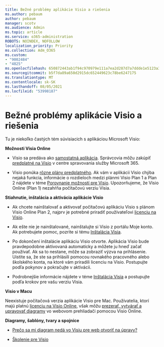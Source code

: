 ```yaml
---
title: Bežné problémy aplikácie Visio a riešenia
ms.author: pebaum
author: pebaum
manager: scotv
ms.audience: Admin
ms.topic: article
ms.service: o365-administration
ROBOTS: NOINDEX, NOFOLLOW
localization_priority: Priority
ms.collection: Adm_O365
ms.custom:
- "9002484"
- "4825"
ms.openlocfilehash: 650872443ab1f94c970979e111a7ea2d287d7a7ddde1e5123a385edb48a0bb32
ms.sourcegitcommit: b5f7da89a650d2915dc652449623c78be6247175
ms.translationtype: MT
ms.contentlocale: sk-SK
ms.lasthandoff: 08/05/2021
ms.locfileid: "53998187"
---
```

# <a name="visio-common-issues-and-resolutions"></a>Bežné problémy aplikácie Visio a riešenia

Tu je niekoľko častých tém súvisiacich s aplikáciou Microsoft Visio:

**Možnosti Visia Online**

- Visio sa predáva ako [samostatná aplikácia](https://products.office.com/visio/flowchart-software). Správcovia môžu zakúpiť [predplatné na Visio](https://docs.microsoft.com/alchemyinsights/purchase-visio-subscription) v centre spravovania služby Microsoft 365.

- Visio ponúka [rôzne plány predplatného](https://products.office.com/visio/microsoft-visio-plans-and-pricing-compare-visio-options). Ak vám v aplikácii Visio chýba nejaká funkcia, informácie o rozdieloch medzi plánmi Visio Plan 1 a Plan 2 nájdete v téme [Porovnanie možností pre Visio](https://products.office.com/visio/microsoft-visio-plans-and-pricing-compare-visio-options).  Upozorňujeme, že Visio Online (Plan 1) nezahŕňa počítačovú verziu Visia.

**Stiahnutie, inštalácia a aktivácia aplikácie Visio**

- Ak chcete nainštalovať a aktivovať počítačovú aplikáciu Visio s plánom Visio Online Plan 2, najprv je potrebné priradiť používateľovi [licenciu na Visio](https://docs.microsoft.com/microsoft-365/admin/add-users/add-users).

- Ak ešte nie je nainštalované, nainštalujte si Visio z portálu Moje konto. Ak potrebujete pomoc, pozrite si tému [Inštalácia Visia](https://support.office.com/article/f98f21e3-aa02-4827-9167-ddab5b025710).

- Po dokončení inštalácie aplikáciu Visio otvorte. Aplikácia Visio bude pravdepodobne aktivovaná automaticky a môžete ju hneď začať používať. Ak sa to nestane, môže sa zobraziť výzva na prihlásenie. Uistite sa, že ste sa prihlásili pomocou rovnakého pracovného alebo školského konta, na ktoré vám priradili licenciu na Visio. Postupujte podľa pokynov a pokračujte v aktivácii.

- Podrobnejšie informácie nájdete v téme [Inštalácia Visia](https://support.office.com/article/f98f21e3-aa02-4827-9167-ddab5b025710) a postupujte podľa krokov pre vašu verziu Visia.

**Visio v Macu**

Neexistuje počítačová verzia aplikácie Visio pre Mac. Používatelia, ktorí majú platnú [licenciu na Visio Online](https://docs.microsoft.com/microsoft-365/admin/add-users/add-users), však môžu [prezerať, vytvárať a upravovať diagramy](https://support.office.com/article/06f04845-91b8-4e8f-881f-a43c970735fc) vo webovom prehliadači pomocou Visio Online.

**Diagramy, šablóny, tvary a spojnice**

- [Prečo sa mi diagram nedá vo Visiu pre web otvoriť na úpravy?](https://support.microsoft.com/office/ea4a23d3-21d3-4878-945e-cf1be4140357)

- [Školenie pre Visio](https://support.office.com/article/visio-training-e058bcfa-1d90-4653-afc6-e84d54cf94a6)
